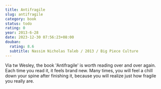 ```yaml
---
title: Antifragile
slug: antifragile
category: book
status: todo
rating: 0
year: 2013-6-28
date: 2023-12-30 07:56:23+08:00
douban:
  rating: 8.6
  subtitle: Nassim Nicholas Taleb / 2013 / Big Piece Culture
---
```


Via tw Wesley, the book 'Antifragile' is worth reading over and over again. Each time you read it, it feels brand new. Many times, you will feel a chill down your spine after finishing it, because you will realize just how fragile you really are.
